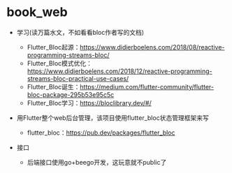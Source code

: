 # book_web

- 学习(读万篇水文，不如看看bloc作者写的文档)
  - Flutter_Bloc起源：https://www.didierboelens.com/2018/08/reactive-programming-streams-bloc/
  - Flutter_Bloc模式优化：https://www.didierboelens.com/2018/12/reactive-programming-streams-bloc-practical-use-cases/
  - Flutter_Bloc诞生：https://medium.com/flutter-community/flutter-bloc-package-295b53e95c5c
  - Flutter_Bloc学习：https://bloclibrary.dev/#/

- 用Flutter整个web后台管理，该项目使用flutter_bloc状态管理框架来写
  - flutter_bloc：https://pub.dev/packages/flutter_bloc
- 接口
  - 后端接口使用go+beego开发，这玩意就不public了

